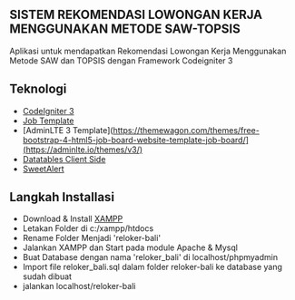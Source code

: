 ## SISTEM REKOMENDASI LOWONGAN KERJA MENGGUNAKAN METODE SAW-TOPSIS
Aplikasi untuk mendapatkan Rekomendasi Lowongan Kerja Menggunakan Metode SAW dan TOPSIS dengan Framework Codeigniter 3

## Teknologi
- [CodeIgniter 3](https://codeigniter.com/)
- [Job Template](https://themewagon.com/themes/free-bootstrap-4-html5-job-board-website-template-job-board/)
- [AdminLTE 3 Template](https://themewagon.com/themes/free-bootstrap-4-html5-job-board-website-template-job-board/](https://adminlte.io/themes/v3/)
- [Datatables Client Side](https://datatables.net/)
- [SweetAlert](https://sweetalert2.github.io/)

## Langkah Installasi
- Download & Install [XAMPP](https://www.apachefriends.org/download.html)
- Letakan Folder di c:/xampp/htdocs
- Rename Folder Menjadi 'reloker-bali'
- Jalankan XAMPP dan Start pada module Apache & Mysql
- Buat Database dengan nama 'reloker_bali' di localhost/phpmyadmin
- Import file reloker_bali.sql dalam folder reloker-bali ke database yang sudah dibuat
- jalankan localhost/reloker-bali

